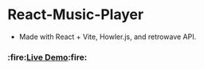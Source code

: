 # React-Music-Player

- Made with React + Vite, Howler.js, and retrowave API.

<h3>:fire:<a href="https://srk-react-music-player.netlify.app/" target="_blank"><b>Live Demo</b></a>:fire:</h3>

